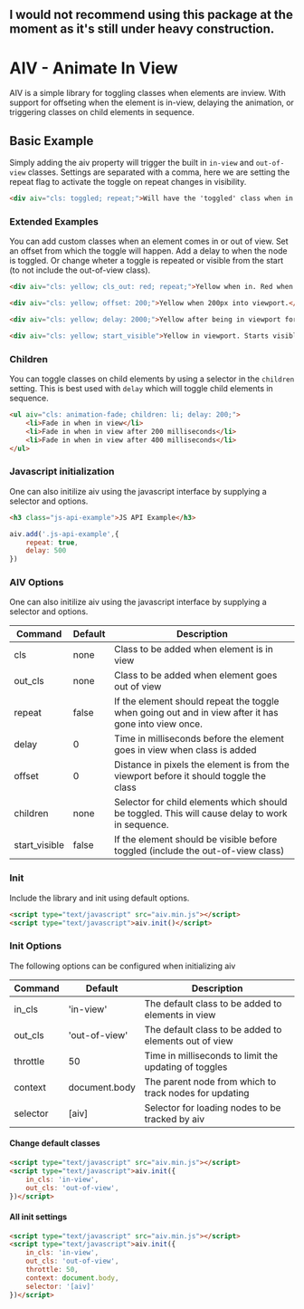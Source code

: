 ## I would not recommend using this package at the moment as it's still under heavy construction.

# AIV - Animate In View

AIV is a simple library for toggling classes when elements are inview. With support for offseting when the element is in-view, delaying the animation, or triggering classes on child elements in sequence.

## Basic Example

Simply adding the aiv property will trigger the built in `in-view` and `out-of-view` classes. Settings are separated with a comma, here we are setting the repeat flag to activate the toggle on repeat changes in visibility.

```html
<div aiv="cls: toggled; repeat;">Will have the 'toggled' class when in view.</div>

```

### Extended Examples

You can add custom classes when an element comes in or out of view. Set an offset from which the toggle will happen. Add a delay to when the node is toggled. Or change wheter a toggle is repeated or visible from the start (to not include the out-of-view class).

```html
<div aiv="cls: yellow; cls_out: red; repeat;">Yellow when in. Red when out. Repeats when revisiting.</div>

<div aiv="cls: yellow; offset: 200;">Yellow when 200px into viewport.</div>

<div aiv="cls: yellow; delay: 2000;">Yellow after being in viewport for 2 seconds.</div>

<div aiv="cls: yellow; start_visible">Yellow in viewport. Starts visible</div>
```

### Children

You can toggle classes on child elements by using a selector in the `children` setting. This is best used with `delay` which will toggle child elements in sequence.

```html
<ul aiv="cls: animation-fade; children: li; delay: 200;">
	<li>Fade in when in view</li>
	<li>Fade in when in view after 200 milliseconds</li>
	<li>Fade in when in view after 400 milliseconds</li>
</ul>
```

### Javascript initialization 

One can also initilize aiv using the javascript interface by supplying a selector and options.

```html
<h3 class="js-api-example">JS API Example</h3>
```

```javascript
aiv.add('.js-api-example',{
	repeat: true,
	delay: 500
})
```

### AIV Options

One can also initilize aiv using the javascript interface by supplying a selector and options.

| Command | Default | Description |
| --- | --- | --- |
| cls | none | Class to be added when element is in view |
| out_cls | none | Class to be added when element goes out of view |
| repeat | false | If the element should repeat the toggle when going out and in view after it has gone into view once. |
| delay | 0 | Time in milliseconds before the element goes in view when class is added |
| offset | 0 | Distance in pixels the element is from the viewport before it should toggle the class |
| children | none | Selector for child elements which should be toggled. This will cause delay to work in sequence. |
| start_visible | false | If the element should be visible before toggled (include the out-of-view class) |

### Init

Include the library and init using default options.

```html
<script type="text/javascript" src="aiv.min.js"></script>
<script type="text/javascript">aiv.init()</script>
```

### Init Options

The following options can be configured when initializing aiv 

| Command | Default | Description |
| --- | --- | --- |
| in_cls | 'in-view' | The default class to be added to elements in view |
| out_cls | 'out-of-view' | The default class to be added to elements out of view |
| throttle | 50 | Time in milliseconds to limit the updating of toggles |
| context | document.body | The parent node from which to track nodes for updating |
| selector | [aiv] | Selector for loading nodes to be tracked by aiv |

#### Change default classes

```html
<script type="text/javascript" src="aiv.min.js"></script>
<script type="text/javascript">aiv.init({
	in_cls: 'in-view',
	out_cls: 'out-of-view',
})</script>
```

#### All init settings

```html
<script type="text/javascript" src="aiv.min.js"></script>
<script type="text/javascript">aiv.init({
	in_cls: 'in-view',
	out_cls: 'out-of-view',
	throttle: 50,
	context: document.body,
	selector: '[aiv]'
})</script>
```